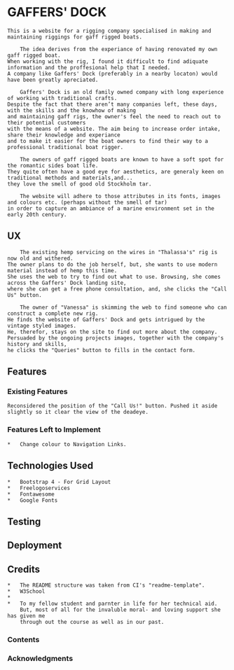 # GAFFERS' DOCK
    
    This is a website for a rigging company specialised in making and maintaining riggings for gaff rigged boats.
    
        The idea derives from the experiance of having renovated my own gaff rigged boat.
    When working with the rig, I found it difficult to find adiquate information and the proffesional help that I needed.
    A company like Gaffers' Dock (preferably in a nearby locaton) would have been greatly apreciated.

        Gaffers' Dock is an old family owned company with long experience of working with traditional crafts.
    Despite the fact that there aren’t many companies left, these days, with the skills and the knowhow of making
    and maintaining gaff rigs, the owner's feel the need to reach out to their potential customers
    with the means of a website. The aim being to increase order intake, share their knowledge and experiance
    and to make it easier for the boat owners to find their way to a professional traditional boat rigger.

        The owners of gaff rigged boats are known to have a soft spot for the romantic sides boat life.
    They quite often have a good eye for aesthetics, are generaly keen on traditional methods and materials,and...
    they love the smell of good old Stockholm tar.

        The website will adhere to those attributes in its fonts, images and colours etc. (perhaps without the smell of tar)
    in order to capture an ambiance of a marine environment set in the early 20th century.

## UX

        The existing hemp servicing on the wires in "Thalassa's" rig is now old and withered. 
    The owner plans to do the job herself, but, she wants to use modern material instead of hemp this time.
    She uses the web to try to find out what to use. Browsing, she comes across the Gaffers' Dock landing site,
    where she can get a free phone consultation, and, she clicks the "Call Us" button.

        The owner of "Vanessa" is skimming the web to find someone who can construct a complete new rig.
    He finds the website of Gaffers' Dock and gets intrigued by the vintage styled images.
    He, therefor, stays on the site to find out more about the company.
    Persuaded by the ongoing projects images, together with the company's history and skills,
    he clicks the "Queries" button to fills in the contact form.

## Features

### Existing Features

    Reconsidered the position of the "Call Us!" button. Pushed it aside slightly so it clear the view of the deadeye.
    
### Features Left to Implement

    *   Change colour to Navigation Links.

## Technologies Used

    *   Bootstrap 4 - For Grid Layout
    *   Freelogoservices
    *   Fontawesome
    *   Google Fonts

## Testing


## Deployment

## Credits
 
    *   The README structure was taken from CI's "readme-template".
    *   W3School
    *
    *   To my fellow student and parnter in life for her technical aid.
        But, most of all for the invaluble moral- and loving support she has given me
        through out the course as well as in our past.

### Contents

### Acknowledgments

